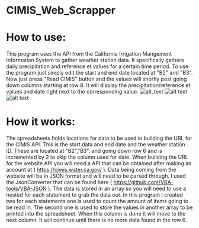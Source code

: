 # CIMIS_Web_Scrapper 
# How to use:
This program uses the API from the California Irrigation Mangement Information System to gather weather station data.  It specifically gathers daily precipitation and reference et values for a certain time period. To use the program just simply edit the start and end date located at "B2" and "B3". Now just press "Read CIMIS" button and the values will shortly post going down columns starting at row 8.  It will display the precipitation/reference et values and date right next to the corresponding value.
![alt_text](https://github.com/miranm1/CIMIS_Web_Scrapper/blob/master/cimis1.PNG)
![alt text](https://github.com/miranm1/CIMIS_Web_Scrapper/blob/master/cimis2.PNG)
![alt text](https://github.com/miranm1/CIMIS_Web_Scrapper/blob/master/cimis3.PNG)

# How it works:
The spreadsheets holds locations for data to be used in building the URL for the CIMIS API. This is the start data and end date and the weather station ID. These are located at "B2","B3", and going down row 6 and is incremented by 2 to skip the column used for date. When building the URL for the website API you will need a API that can be obtained after making an account at ( https://cimis.water.ca.gov/ ). Data being coming from the website will be in JSON format and will need to be parsed through. I used the JsonConverter that can be found here ( https://github.com/VBA-tools/VBA-JSON ). The data is stored in an array so you will need to use a nested for each statement to grab the data out. In this program I created two for each statements one is used to count the amount of items going to be read in. The second one is used to store the values in another array to be printed into the spreadsheet. When this column is done it will move to the next column. It will continue until there is no more data found in the row 6.
